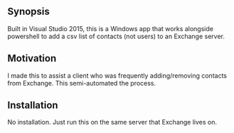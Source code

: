 ## Synopsis

Built in Visual Studio 2015, this is a Windows app that works alongside powershell to add a csv list of contacts (not users) to an Exchange server. 

## Motivation

I made this to assist a client who was frequently adding/removing contacts from Exchange. This semi-automated the process.

## Installation

No installation. Just run this on the same server that Exchange lives on.
